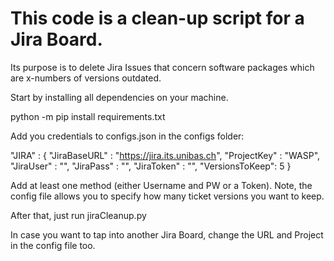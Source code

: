 # **This code is a clean-up script for a Jira Board.** 
Its purpose is to delete Jira Issues that concern software packages which are x-numbers of versions outdated. 

Start by installing all dependencies on your machine.

  python -m pip install requirements.txt

Add you credentials to configs.json in the configs folder:

  "JIRA" : {
    "JiraBaseURL" : "https://jira.its.unibas.ch",
    "ProjectKey" : "WASP",
    "JiraUser" : "",
    "JiraPass" : "",
    "JiraToken" : "",
    "VersionsToKeep": 5
  }

Add at least one method (either Username and PW or a Token). Note, the config file allows you to specify how many ticket versions you want to keep.

After that, just run jiraCleanup.py

In case you want to tap into another Jira Board, change the URL and Project in the config file too.
